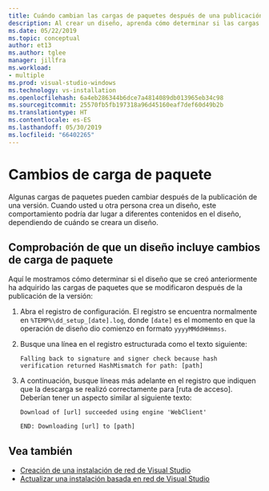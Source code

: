 ```yaml
---
title: Cuándo cambian las cargas de paquetes después de una publicación
description: Al crear un diseño, aprenda cómo determinar si las cargas del paquete cambiaron después de la publicación de una versión.
ms.date: 05/22/2019
ms.topic: conceptual
author: et13
ms.author: tglee
manager: jillfra
ms.workload:
- multiple
ms.prod: visual-studio-windows
ms.technology: vs-installation
ms.openlocfilehash: 6a4eb286344b6dce7a4814089db013965eb34c98
ms.sourcegitcommit: 25570fb5fb197318a96d45160eaf7def60d49b2b
ms.translationtype: HT
ms.contentlocale: es-ES
ms.lasthandoff: 05/30/2019
ms.locfileid: "66402265"
---
```

# <a name="package-payload-changes"></a>Cambios de carga de paquete

Algunas cargas de paquetes pueden cambiar después de la publicación de una versión. Cuando usted u otra persona crea un diseño, este comportamiento podría dar lugar a diferentes contenidos en el diseño, dependiendo de cuándo se creara un diseño.

## <a name="verify-that-a-layout-includes-package-payload-changes"></a>Comprobación de que un diseño incluye cambios de carga de paquete

Aquí le mostramos cómo determinar si el diseño que se creó anteriormente ha adquirido las cargas de paquetes que se modificaron después de la publicación de la versión:

1. Abra el registro de configuración. El registro se encuentra normalmente en `%TEMP%\dd_setup_[date].log`, donde `[date]` es el momento en que la operación de diseño dio comienzo en formato `yyyyMMddHHmmss`.

2. Busque una línea en el registro estructurada como el texto siguiente:

    `Falling back to signature and signer check because hash verification returned HashMismatch for path: [path]`

3. A continuación, busque líneas más adelante en el registro que indiquen que la descarga se realizó correctamente para [ruta de acceso]. Deberían tener un aspecto similar al siguiente texto:

    `Download of [url] succeeded using engine 'WebClient'`

    `END: Downloading [url] to [path]`

## <a name="see-also"></a>Vea también

* [Creación de una instalación de red de Visual Studio](create-a-network-installation-of-visual-studio.md)
* [Actualizar una instalación basada en red de Visual Studio](update-a-network-installation-of-visual-studio.md)